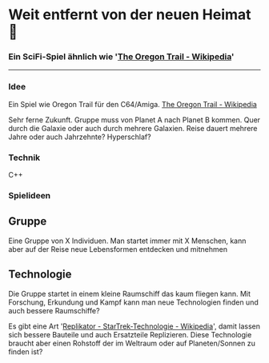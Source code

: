 ﻿
# Weit entfernt von der neuen Heimat 🌌

### Ein SciFi-Spiel ähnlich wie '[The Oregon Trail - Wikipedia](https://en.wikipedia.org/wiki/The_Oregon_Trail_(1971_video_game))'

---

### Idee

Ein Spiel wie Oregon Trail für den C64/Amiga. [The Oregon Trail - Wikipedia](https://en.wikipedia.org/wiki/The_Oregon_Trail_(1971_video_game))

Sehr ferne Zukunft. Gruppe muss von Planet A nach Planet B kommen. Quer durch die Galaxie oder auch durch mehrere Galaxien. Reise dauert mehrere Jahre oder auch Jahrzehnte? Hyperschlaf?

### Technik

C++

### Spielideen

## Gruppe

Eine Gruppe von X Individuen. Man startet immer mit X Menschen, kann aber auf der Reise neue Lebensformen entdecken und mitnehmen

## Technologie

Die Gruppe startet in einem kleine Raumschiff das kaum fliegen kann. Mit Forschung, Erkundung und Kampf kann man neue Technologien finden und auch bessere Raumschiffe?

Es gibt eine Art '[Replikator - StarTrek-Technologie - Wikipedia](https://de.wikipedia.org/wiki/Star-Trek-Technologie#Replikator)', damit lassen sich bessere Bauteile und auch Ersatzteile Replizieren. Diese Technologie braucht aber einen Rohstoff der im Weltraum oder auf Planeten/Sonnen zu finden ist?

